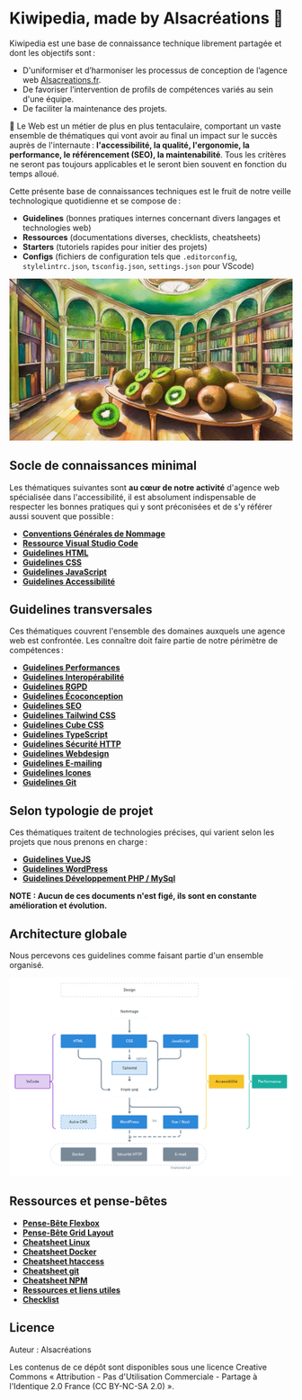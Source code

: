 # Kiwipedia, made by Alsacréations 🥝

Kiwipedia est une base de connaissance technique librement partagée et dont les objectifs sont&#8239;:

- D'uniformiser et d’harmoniser les processus de conception de l’agence web [Alsacreations.fr](https://www.alsacreations.fr/).
- De favoriser l’intervention de profils de compétences variés au sein d'une équipe.
- De faciliter la maintenance des projets.

💬 Le Web est un métier de plus en plus tentaculaire, comportant un vaste ensemble de thématiques qui vont avoir au final un impact sur le succès auprès de l'internaute&#8239;: **l'accessibilité, la qualité, l'ergonomie, la performance, le référencement (SEO), la maintenabilité**. Tous les critères ne seront pas toujours applicables et le seront bien souvent en fonction du temps alloué.

Cette présente base de connaissances techniques est le fruit de notre veille technologique quotidienne et se compose de&#8239;:

- **Guidelines** (bonnes pratiques internes concernant divers langages et technologies web)
- **Ressources** (documentations diverses, checklists, cheatsheets)
- **Starters** (tutoriels rapides pour initier des projets)
- **Configs** (fichiers de configuration tels que `.editorconfig`, `stylelintrc.json`, `tsconfig.json`, `settings.json` pour VScode)

![](images/kiwipedia-illust.jpg)

## Socle de connaissances minimal

Les thématiques suivantes sont **au c&oelig;ur de notre activité** d'agence web spécialisée dans l'accessibilité, il est absolument indispensable de respecter les bonnes pratiques qui y sont préconisées et de s'y référer aussi souvent que possible&#8239;:

- [**Conventions Générales de Nommage**](guidelines/naming-conventions.md)
- [**Ressource Visual Studio Code**](resources/vscode.md)
- [**Guidelines HTML**](guidelines/html.md)
- [**Guidelines CSS**](guidelines/css.md)
- [**Guidelines JavaScript**](guidelines/javascript.md)
- [**Guidelines Accessibilité**](guidelines/accessibility.md)
  
## Guidelines transversales

Ces thématiques couvrent l'ensemble des domaines auxquels une agence web est confrontée. Les connaître doit faire partie de notre périmètre de compétences&#8239;:

- [**Guidelines Performances**](guidelines/performance.md)
- [**Guidelines Interopérabilité**](guidelines/interoperabilite.md)
- [**Guidelines RGPD**](guidelines/rgpd.md)
- [**Guidelines Écoconception**](guidelines/ecoconception.md)
- [**Guidelines SEO**](guidelines/seo.md)
- [**Guidelines Tailwind CSS**](guidelines/tailwind.md)
- [**Guidelines Cube CSS**](guidelines/cubecss.md)
- [**Guidelines TypeScript**](guidelines/typescript.md)
- [**Guidelines Sécurité HTTP**](guidelines/http-security.md)
- [**Guidelines Webdesign**](guidelines/webdesign.md)
- [**Guidelines E-mailing**](guidelines/e-mailing.md)
- [**Guidelines Icones**](guidelines/icons.md)
- [**Guidelines Git**](guidelines/git.md)

## Selon typologie de projet

Ces thématiques traitent de technologies précises, qui varient selon les projets que nous prenons en charge&#8239;:

- [**Guidelines VueJS**](guidelines/vue.md)
- [**Guidelines WordPress**](guidelines/wordpress.md)
- [**Guidelines Développement PHP / MySql**](guidelines/php-mysql.md)

**NOTE : Aucun de ces documents n'est figé, ils sont en constante amélioration et évolution.**

## Architecture globale

Nous percevons ces guidelines comme faisant partie d'un ensemble organisé.

![Schéma global](images/schema-global.png)

## Ressources et pense-bêtes

- [**Pense-Bête Flexbox**](resources/flexbox-cheatsheet.png)
- [**Pense-Bête Grid Layout**](resources/grid-cheatsheet.png)
- [**Cheatsheet Linux**](resources/linux.md)
- [**Cheatsheet Docker**](resources/docker.md)
- [**Cheatsheet htaccess**](resources/htaccess.md)
- [**Cheatsheet git**](resources/git.md)
- [**Cheatsheet NPM**](resources/npm.md)
- [**Ressources et liens utiles**](resources/links.md)
- [**Checklist**](resources/checklist.md)

## Licence

Auteur : Alsacréations

Les contenus de ce dépôt sont disponibles sous une licence Creative Commons « Attribution - Pas d'Utilisation Commerciale - Partage à l'Identique 2.0 France (CC BY-NC-SA 2.0) ».
